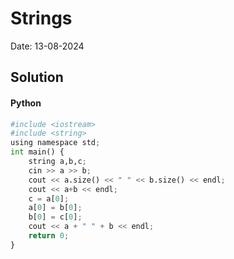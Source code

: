 
# Strings

Date: 13-08-2024

## Solution
#### Python
```python
#include <iostream>
#include <string>
using namespace std;
int main() {
	string a,b,c;
    cin >> a >> b;
    cout << a.size() << " " << b.size() << endl;
    cout << a+b << endl;
    c = a[0];
    a[0] = b[0];
    b[0] = c[0];
    cout << a + " " + b << endl;
    return 0;
}
```
        